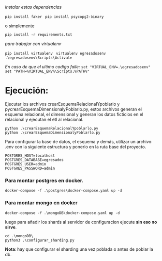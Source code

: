 
*instalar estas dependencias*

```pip install faker ```
```pip install psycopg2-binary```

o simplemente

```pip install -r requirements.txt ```

*para trabajar con virtualenv*

```pip install virtualenv ```
```virtualenv egresadosenv ```
```.\egresadosenv\Scripts\Activate ```

*En caso de que el ultimo codigo falle:*
```set "VIRTUAL_ENV=.\egresadosenv" ```
```set "PATH=%VIRTUAL_ENV%\Scripts;%PATH%" ```

# Ejecución:

Ejecutar los archivos crearEsquemaRelacionalYpoblarlo y pycrearEsquemaDimensionalyPoblarlo.py, estos archivos generan el esquema relacional, el dimensional y generan los datos ficticios en el relacional y ejecutan el etl al relacional.

```
python .\crearEsquemaRelacionalYpoblarlo.py
python .\crearEsquemaDimensionalyPoblarlo.py
```

Para configurar la base de datos, el esquema y demás, utilizar un archivo .env con la siguiente estructura y ponerlo en la ruta base del proyecto.

```
POSTGRES_HOST=localhost
POSTGRES_DATABASE=egresados
POSTGRES_USER=admin
POSTGRES_PASSWORD=admin
```
### Para montar postgres en docker.

```
docker-compose -f .\postgres\docker-compose.yaml up -d
```

### Para montar mongo en docker

```
docker-compose -f .\mongoDB\docker-compose.yaml up -d
```

luego para añadir los shards al servidor de configuracion ejecute __sin eso no sirve__.

```
cd .\mongoDB\
python3 .\configurar_sharding.py
```
__Nota__: hay que configurar el sharding una vez poblada o antes de poblar la db.
